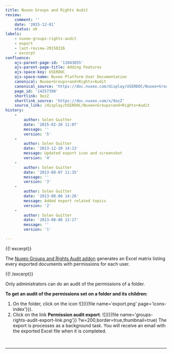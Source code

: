 ```yaml
---
title: Nuxeo Groups and Rights Audit
review:
    comment: ''
    date: '2015-12-01'
    status: ok
labels:
    - nuxeo-groups-rights-audit
    - export
    - last-review-20150226
    - excerpt
confluence:
    ajs-parent-page-id: '11043055'
    ajs-parent-page-title: Adding Features
    ajs-space-key: USERDOC
    ajs-space-name: Nuxeo Platform User Documentation
    canonical: Nuxeo+Groups+and+Rights+Audit
    canonical_source: 'https://doc.nuxeo.com/display/USERDOC/Nuxeo+Groups+and+Rights+Audit'
    page_id: '14257398'
    shortlink: 9ozZ
    shortlink_source: 'https://doc.nuxeo.com/x/9ozZ'
    source_link: /display/USERDOC/Nuxeo+Groups+and+Rights+Audit
history:
    - 
        author: Solen Guitter
        date: '2015-02-26 11:07'
        message: ''
        version: '5'
    - 
        author: Solen Guitter
        date: '2013-12-20 14:13'
        message: Updated export icon and screenshot
        version: '4'
    - 
        author: Solen Guitter
        date: '2013-08-07 11:35'
        message: ''
        version: '3'
    - 
        author: Solen Guitter
        date: '2013-08-06 14:26'
        message: Added export related topics
        version: '2'
    - 
        author: Solen Guitter
        date: '2013-08-06 12:17'
        message: ''
        version: '1'

---
```

{{! excerpt}}

The [Nuxeo Groups and Rights Audit addon](https://connect.nuxeo.com/nuxeo/site/marketplace/package/nuxeo-groups-rights-audit) generates an Excel matrix listing every exported documents with permissions for each user.

{{! /excerpt}}

Only administrators can do an audit of the permissions of a folder.

**To get an audit of the permissions set on a folder and its children:**

1.  On the folder, click on the icon ![]({{file name='export.png' page='icons-index'}}).
2.  Click on the link **Permission audit export**.
    ![]({{file name='groups-rights-audit-export-link.png'}} ?w=200,border=true,thumbnail=true)
    The export is processes as a background task. You will receive an email with the exported Excel file when it is completed.

&nbsp;

* * *